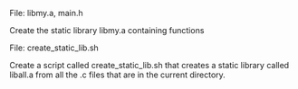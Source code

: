 File: libmy.a, main.h

Create the static library libmy.a containing functions



File: create_static_lib.sh

Create a script called create_static_lib.sh that creates a static library called liball.a from all the .c files that are in the current directory.




